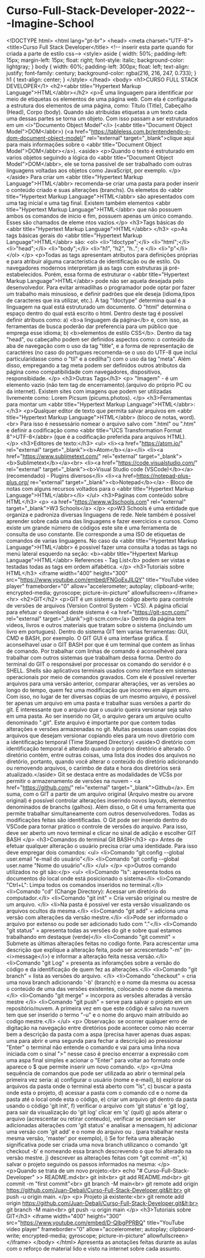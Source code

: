 # Curso-Full-Stack-Developer-2022---Imagine-School
&lt;!DOCTYPE html> &lt;html lang="pt-br">  &lt;head>     &lt;meta charset="UTF-8">     &lt;title>Curso Full Stack Developer&lt;/title>       &lt;!-- inserir esta parte quando for criada a parte de estilo css-->     &lt;style>       aside {         width: 50%;         padding-left: 15px;         margin-left: 15px;         float: right;         font-style: italic;         background-color: lightgray;       }        body {         width: 60%;         padding-left: 300px;         float: left;         text-align: justify;         font-family: century;         background-color: rgba(216, 216, 247, 0.733);        }        h1 {          text-align: center;       }      &lt;/style>   &lt;/head>      &lt;body>     &lt;h1>CURSO FULL STACK DEVELOPER&lt;/1>                &lt;h2>&lt;abbr title="Hypertext Markup Language">HTML&lt;/abbr>&lt;/h2>              &lt;p>É uma linguagem para identificar por meio de etiquetas os elementos de uma              página web. Com ela é configurada a estrutura dos elementos de uma página,              como: Título (Title), Cabeçalho (Head), Corpo (body). Quando são atribuidas etiquetas a um texto cada uma dessas partes se torna um objeto. Com isso passam             a ser estruturados em um &lt;i>"Documento Object Model"&lt;/i> (&lt;abbr title="Document Object Model">DOM&lt;/abbr>)             (&lt;a href="https://tableless.com.br/entendendo-o-dom-document-object-model/" rel="external" target="_blank">clique aqui para mais informações sobre o &lt;abbr title="Document Object Model">DOM&lt;/abbr>&lt;/a>).                           &lt;aside>                &lt;p>Quando o texto é estruturado em varios objetos seguindo a lógica do &lt;abbr title="Document Object Model">DOM&lt;/abbr>, ele se torna passível de ser trabalhado com outras linguagens voltadas aos objetos como JavaScript, por exemplo.                &lt;/p>             &lt;/aside>                         Para criar um &lt;abbr title="Hypertext Markup Language">HTML&lt;/abbr>              recomenda-se criar uma pasta para poder inserir o conteúdo criado e suas              alterações (branchs). Os elemetos do              &lt;abbr title="Hypertext Markup Language">HTML&lt;/abbr>              são apresentados com uma tag inicial e uma tag final. Existem também elementos              &lt;abbr title="Hypertext Markup Language">HTML&lt;/abbr> que não possuem ambos os comandos             de inicio e fim, possuem apenas um único comando. Esses são chamados de eleme             ntos vazios.&lt;/p>              &lt;h3>Tags básicas do &lt;abbr title="Hypertext Markup Language">HTML&lt;/abbr> &lt;/h3>                  &lt;p>As tags básicas gerais do &lt;abbr title="Hypertext Markup Language">HTML&lt;/abbr> são:                     &lt;ol>                       &lt;li>"!doctype";&lt;/li>                       &lt;li>"html";&lt;/li>                       &lt;li>"head";&lt;/li>                       &lt;li>"body";&lt;/li>                       &lt;li>"h1", "h2", "h.."; e &lt;/li>                      &lt;li>"p"&lt;/li>                      &lt;/ol>                 &lt;/p>                  &lt;p>Todas as tags apresentam atributos para definições próprias e para                    atribuir alguma caracteristica de identificação ou de estilo.                    Os navegadores modernos interpretam já as tags com estruturas já                    pré-estabelecidos. Porém, essa forma de estruturar                    o &lt;abbr title="Hypertext Markup Language">HTML&lt;/abbr> pode não                    ser aquela desejada pelo desenvolvedor. Para evitar armadilhas o programador                   pode optar por fazer um trabalho mais minusioso, e definir padrões que ele                   deseja (idioma,tipos de caracteres que ira utilizar, etc.). A tag                    "!doctype" determina qual é a linguagem na qual está estruturado um documento.                     O "html" determina o espaço dentro do qual está escrito o html. Dentro deste                    tag é possível definir atribuos como: a) &lt;b>a linguagem da página&lt;/b> e,                   com isso, as ferramentas de busca poderão dar preferencia para um público                   que emprega esse idioma; b) &lt;b>elementos de estilo CSS&lt;/b>. Dentro da tag                   "head", ou cabeçalho podem ser definidos aspectos como: o conteúdo da aba                   de navegação com o uso da tag "title", e a  forma de representação de                    caractéres (no caso do portugues recomenda-se o uso do UTF-8 que inclui                   particularidasse como o "til" e a cedilha") com o uso da tag "meta".                    Além disso, empregando a tag meta podem ser definidos outros atributos da                   página como compatibilidade com navegadores, dispositivos, responsibidade.                   &lt;/p>               &lt;h3>Outras Tags&lt;/h3>               &lt;p>                "Imagem" - é um elemento vazio (não tem tag de encerramento).(arquivo do                 próprio PC ou da internet). Existem sites com imagens que podem ser                 utilizadas livremente como: Lorem Picsum (picums.photos).              &lt;/p>                             &lt;h3>Ferramentas para montar um &lt;abbr title="Hypertext Markup Language">HTML&lt;/abbr>:&lt;/h3>                &lt;p>Qualquer editor de texto que permita salvar arquivos em &lt;abbr title="Hypertext Markup Language">HTML&lt;/abbr> (bloco de notas, word). &lt;br>             Para isso é nessessário nomear o arquivo salvo com ".html" ou ".htm"              e definir a codificação como &lt;abbr title="UCS Transformation Format 8">UTF-8&lt;/abbr> (que é a codificação preferida para arquivos HTML).                  &lt;/p>                 &lt;h3>Editores de texto:&lt;/h3>                  &lt;ul>                      &lt;li>&lt;a href="https://atom.io/" rel="external" target="_blank">&lt;b>Atom&lt;/b>&lt;/a>&lt;/li>                      &lt;li>&lt;a href="https://www.sublimetext.com/" rel="external" target="_blank">&lt;b>Sublimetext&lt;/b>&lt;/a>&lt;br>                      &lt;li>&lt;a href="https://code.visualstudio.com/" rel="external" target="_blank">&lt;b>Visual Studio code (VSCode)&lt;/b>&lt;/a> (recomendado) - Plugins diversos&lt;/li>                      &lt;li>&lt;a href=https://notepad-plus-plus.org/ re="external" target="_blank">&lt;b>Notepad&lt;/b>&lt;/a> - Bloco de notas com alguns recursos voltados para o &lt;abbr title="Hypertext Markup Language">HTML&lt;/abbr>&lt;/li>                   &lt;/ul>                 &lt;h3>Páginas com conteúdo sobre HTML&lt;/h3>                                      &lt;p>                   &lt;a href="https://www.w3schools.com" rel="external" target="_blank">W3 Schools&lt;/a>                   &lt;/p>                                          &lt;p>W3 Schools é uma entidade que organiza e padroniza diversas linguagens de                    rede. Nele também é possível aprender sobre cada uma das linguagens e fazer                   exercicios e cursos. Como existe um grande número de códigos este site é                    uma ferramenta de consulta de uso constante. Ele corresponde a uma ISO de                    etiquetas de comandos de varias linguagens. No caso da                    &lt;abbr title="Hypertext Markup Language">HTML&lt;/abbr> é possivel fazer uma                    consulta a todas as tags no menú lateral esquerdo na seção:                   &lt;b>&lt;abbr title="Hypertext Markup Language">HTML&lt;/abbr> References - Tag List&lt;/b> podem ser vistas e testadas todas as tags em ordem alfabética.                   &lt;/p>                     &lt;h3>Tutoriais sobre HTML&lt;/h3>                &lt;iframe width="400" height="300" src="https://www.youtube.com/embed/FNGoExJlLQY" title="YouTube video player" frameborder="0" allow="accelerometer; autoplay; clipboard-write; encrypted-media; gyroscope; picture-in-picture" allowfullscreen>&lt;/iframe>              &lt;hr>     &lt;h2>GIT&lt;/h2>     &lt;p>GIT é um sistema de código aberto para controle de versões de arquivos        (Version Control System - VCS). A página oficial para efetuar o download        deste sistema é &lt;a href="https://git-scm.com/" rel="external" target="_blank">git-scm.com&lt;/a>        Dentro da página tem videos, livros e outros materiais que tratam sobre o sistema        (incluindo um livro em portugues). Dentro do sistema GIT tem varias ferramentas:        GUI, CMD e BASH, por exemplo. O GIT GUI é uma interfase gráfica. É aconselhavel usar        o GIT BASH por que é um terminal que contem as linhas de comando. Por trabalhar com        linhas de comando é aconselhével para trabalhar com outros sistemas que trabalham        dessa forma. Dentro do terminal do GIT o responsável por processar os comando do        servidor é o SHELL. Shells são aplicativos terminais usados como interface em sistemas        operacionais por meio de comandos gravados. Com ele é possível reverter arquivos        para uma versão anterior, comparar alterações, ver as versões ao longo do tempo,        quem fez uma modificação que incorreu em algum erro. Com isso, no lugar de ter diversas        copias de um mesmo arquivo, é possivel ter apenas um arquivo em uma pasta e trabalhar        suas versões a partir do git. É interessante que o arquivo que o usuário queira        versionar seja salvo em uma pasta. Ao ser inserido no Git, o arquivo gerara um arquivo        oculto denominado ".git". Este arquivo é importante por que contem todas alterações e        versões armazenadas no git. Muitas pessoas usam copias dos arquivos que desejam versionar        copiando eles para um novo diretório com a identificação temporal (Time Stamped Directory)           &lt;aside>O  diretório com identificação temporal é alterado quando o próprio diretório           é alterado. O diretório contém, entre outras coisas, uma lista dos inodes dos arquivos           no diretório, portanto, quando você alterar o conteúdo do diretório adicionando ou           removendo arquivos, o carimbo de data e hora dos diretórios será atualizado.&lt;/aside>       Git se destaca entre as modalidades de VCSs por permitir o armazenamento de versões       na nuvem - &lt;a href="https://github.com/" rel="external" target="_blank">Github&lt;/a>.       Em suma, com o GIT a partir de um arquivo original (Arquivo mestre ou arvore original)       é possível controlar alterações inserindo novos layouts, elementos denominados de        branchs (galhos). Além disso, o Git é uma ferramenta que permite trabalhar        simultaneamente com outros desenvolvedores. Todas as modificações feitas são identificadas.        O Git pode ser inserido dentro do VSCode para tornar prático o controle de versões do       arquivo. Para isso, deve ser aberto um novo terminal e clicar no sinal de adição e escolher        GIT BASH  &lt;/p>        &lt;h3>Comandos do terminal Git BASH&lt;/h3>           &lt;p>          Antes de efetuar qualquer alteração o usuário precisa criar uma identidade.           Para isso deve empregar dois comandos:            &lt;ul>             &lt;li>Comando "git config --global user.email "e-mail do usuário"&lt;/li>              &lt;li>Comando "git config --global user.name "Nome do usuário"&lt;/li>           &lt;/ul>                 &lt;/p>           &lt;p>Outros comando utilizados no git são:&lt;/p>                                &lt;ul>            &lt;li>Comando "ls": apresenta todos os documentos do local onde está posicionado o sistema&lt;/li>            &lt;li>Comando "Ctrl+L": Limpa todos os comandos inseridos no terminal.&lt;/li>            &lt;li>Comando "cd" (Change Directory): Acessar um diretório do computador.&lt;/li>            &lt;li>Comando "git init" = Cria versão original ou mestre de um arquivo. &lt;/li>            &lt;li>Na pasta é possivel ver esta versão visualizando os arquivos ocultos da mesma.&lt;/li>            &lt;li>Comando "git add" = adiciona uma versão com alterações da versão mestre.&lt;/li>            &lt;li>Pode ser informado o arquivo por extenso ou pode ser adicionado tudo com "."&lt;/li>            &lt;li>Comando "git status" = apresenta todas as versões do git e sobre qual estamos           trabalhando em destaque (verde)&lt;/li>            &lt;li>Comando "git commit" = Submete as últimas alterações feitas no codigo fonte.           Para acrescentar uma descrição que explique a alteração feita, pode ser           acrescentado "-m" (m-&lt;i>message&lt;/i>) e informar a alteração feita nessa versão.&lt;/li>             &lt;li>Comando "git Log" = presenta as inforamções sobre a versão do código e da identificação de quem fez              as alterações.&lt;/li>             &lt;li>Comando "git branch" = lista as versões do arquivo. &lt;/li>             &lt;li>Comando "checkout" = cria uma nova branch adicionando '-b' (branch) e o nome da mesma ou acessa o              conteúdo de uma das versões existentes, colocando o nome da mesma. &lt;/li>             &lt;li>Comando "git merge" = incorpora as versões alteradas à versão mestre &lt;/li>             &lt;li>Comando "git push" = serve para salvar o projeto em um repositório/nuvem. A primeira vez em que este código              é salvo na nuvem tem que ser inserido o termo "-u" e o nome do arquvo main atribuido ao codigo mestre.&lt;/li>             &lt;/ul>                    &lt;p>          Observação: se ocorrer qualquer erro de digitação na navegação entre diretórios pode acontecer como não ecerrar           bem a descrição da pasta com a aspa (precisa haver apenas duas aspas: uma para abrir e uma segunda para fechar           a descrição) ao pressionar "Enter" o terminal não entende o comando e vai para uma linha nova iniciada com o sinal ">"          nesse caso é preciso encerrar a expressão com uma aspa final simples e acionar o "Enter" para voltar ao formato onde           aparece o $ que permite inserir um novo comando.        &lt;/p>         &lt;p>Uma sequência de comandos que pode ser utilizada ao abrir o terminal pela primeira vez           seria: a) configurar o usuário (nome e e-mail), b) explorar os arquivos da pasta onde o            terminal está aberto com "ls", c) buscar a pasta onde esta o projeto, d) acessar a pasta            com o comando cd e o nome da pasta até o local onde esta o código, e) criar um arquivo git           dentro da pasta usando o código 'git init', f) verificar o arquivo com 'git status' e            'git log', para sair da visualização do 'git log' clicar em 'q' (quit) g) após alterar            o arquivo (acrescentar ou retirar conteudo), verificar se precisam ser adicionadas alterações           com 'git status' e analisar a mensagem, h) adicionar uma versão com 'git add' e o nome do arquivo ou .            (para trabalhar nesta mesma versão, 'master' por exemplo), i) Se for feita uma alteração significativa           pode ser criada uma nova branch utilizanco o comando 'git checkout -b' e nomeando essa branch descrevendo           o que foi alterado na versão mestre.  j) descrever as alterações feitas com "git commit -m", k) salvar           o projeto seguindo os passos informados na mesma:            &lt;/p>           &lt;p>Quando se trata de um novo projeto:&lt;br>           echo "# Curso-Full-Stack-Developer" >> README.md&lt;br>           git init&lt;br>           git add README.md&lt;br>           git commit -m "first commit"&lt;br>           git branch -M main&lt;br>           git remote add origin https://github.com/Juan-Debali/Curso-Full-Stack-Developer.git&lt;br>           git push -u origin main.          &lt;/p>                      &lt;p> Projeto já existente:&lt;br>             git remote add origin https://github.com/Juan-Debali/Curso-Full-Stack-Developer.git&lt;br>             git branch -M main&lt;br>             git push -u origin main             &lt;/p>                    &lt;h3>Tutoriais sobre GIT&lt;/h3>       &lt;iframe width="400" height="300" src="https://www.youtube.com/embed/D-QIbgPPRBQ" title="YouTube video player" frameborder="0" allow="accelerometer; autoplay; clipboard-write; encrypted-media; gyroscope; picture-in-picture" allowfullscreen>&lt;/iframe>     &lt;/body> &lt;/html>
Apresenta as anotações feitas durante as aulas com o reforço de material lido e visto na internet sobre cada assunto. 
